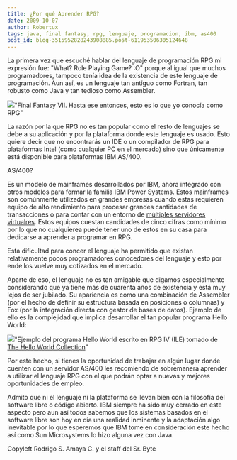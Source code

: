 ```yaml
---
title: ¿Por qué Aprender RPG?
date: 2009-10-07
author: Robertux
tags: java, final fantasy, rpg, lenguaje, programacion, ibm, as400
post_id: blog-3515952828243908885.post-611953506305124648
---
```


La primera vez que escuché hablar del lenguaje de programación RPG mi expresión fue: "What? Role Playing Game? :O" porque al igual que muchos programadores, tampoco tenía idea de la existencia de este lenguaje de programación. Aun así, es un lenguaje tan antíguo como Fortran, tan robusto como Java y tan tedioso como Assembler.

[![](http://2.bp.blogspot.com/_jH77WNrMVRA/SswsD6jkfSI/AAAAAAAAGDw/Ian4an8-_pE/s400/Final_Fantasy_XII_JAP_FF12.jpg)](http://2.bp.blogspot.com/_jH77WNrMVRA/SswsD6jkfSI/AAAAAAAAGDw/Ian4an8-_pE/s1600-h/Final_Fantasy_XII_JAP_FF12.jpg)"Final Fantasy VII. Hasta ese entonces, esto es lo que yo conocía como RPG"

La razón por la que RPG no es tan popular como el resto de lenguajes se debe a su aplicación y por la plataforma donde este lenguaje es usado. Esto quiere decir que no encontrarás un IDE o un compilador de RPG para plataformas Intel (como cualquier PC en el mercado) sino que únicamente está disponible para plataformas IBM AS/400.

AS/400?

Es un modelo de mainframes desarrollados por IBM, ahora integrado con otros modelos para formar la familia IBM Power Systems. Estos mainframes son comúnmente utilizados en grandes empresas cuando estas requieren equipo de alto rendimiento para procesar grandes cantidades de transacciones o para contar con un entorno de [múltiples servidores virtualres](http://www.srbyte.com/2009/07/anecdotas-de-virtualizacion.html). Estos equipos cuestan candidades de cinco cifras como mínimo por lo que no cualquierea puede tener uno de estos en su casa para dedicarse a aprender a programar en RPG.

Esta dificultad para concer el lenguaje ha permitido que existan relativamente pocos programadores conocedores del lenguaje y esto por ende los vuelve muy cotizados en el mercado.

Aparte de eso, el lenguaje no es tan amigable que digamos especialmente considerando que ya tiene más de cuarenta años de existencia y está muy lejos de ser jubilado. Su apariencia es como una combinación de Assembler (por el hecho de definir su estructura basada en posiciones o columnas) y Fox (por la integración directa con gestor de bases de datos). Ejemplo de ello es la complejidad que implica desarrollar el tan popular programa Hello World:

[![](http://2.bp.blogspot.com/_jH77WNrMVRA/SswxCCzHMwI/AAAAAAAAGD4/MnQdzwFMSP0/s400/RPGHelloWorld.png)](http://2.bp.blogspot.com/_jH77WNrMVRA/SswxCCzHMwI/AAAAAAAAGD4/MnQdzwFMSP0/s1600-h/RPGHelloWorld.png)"Ejemplo del programa Hello World escrito en RPG IV (ILE) tomado de [The Hello World Collection](http://www.roesler-ac.de/wolfram/hello.htm)"

Por este hecho, si tienes la oportunidad de trabajar en algún lugar donde cuenten con un servidor AS/400 les recomiendo de sobremanera aprender a utilizar el lenguaje RPG con el que podrán optar a nuevas y mejores oportunidades de empleo.

Admito que ni el lenguaje ni la plataforma se llevan bien con la filosofía del software libre o código abierto. IBM siempre ha sido muy cerrado en este aspecto pero aun así todos sabemos que los sistemas basados en el software libre son hoy en día una realidad inminente y la adaptación algo inevitable por lo que esperemos que IBM tome en consideración este hecho así como Sun Microsystems lo hizo alguna vez con Java.

Copyleft Rodrigo S. Amaya C. y el staff del Sr. Byte